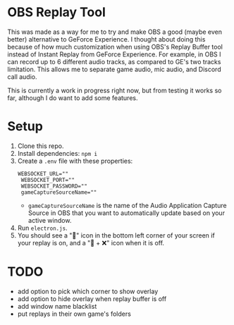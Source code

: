 # OBS Replay Tool
This was made as a way for me to try and make OBS a good (maybe even better) alternative to GeForce Experience.
I thought about doing this because of how much customization when using OBS's Replay Buffer tool instead of Instant Replay from GeForce Experience. For example, in OBS I can record up to 6 different audio tracks, as compared to GE's two tracks limitation. This allows me to separate game audio, mic audio, and Discord call audio.

This is currently a work in progress right now, but from testing it works so far, although I do want to add some features.

# Setup
1. Clone this repo.
2. Install dependencies: `npm i`
3. Create a `.env` file with these properties:
   ```
   WEBSOCKET_URL=""
    WEBSOCKET_PORT=""
    WEBSOCKET_PASSWORD=""
    gameCaptureSourceName=""
   ```
   - `gameCaptureSourceName` is the name of the Audio Application Capture Source in OBS that you want to automatically update based on your active window.
4. Run `electron.js`.
5. You should see a "🔁" icon in the bottom left corner of your screen if your replay is on, and a "🔁 + ❌" icon when it is off.

# TODO
- add option to pick which corner to show overlay
- add option to hide overlay when replay buffer is off
- add window name blacklist
- put replays in their own game's folders